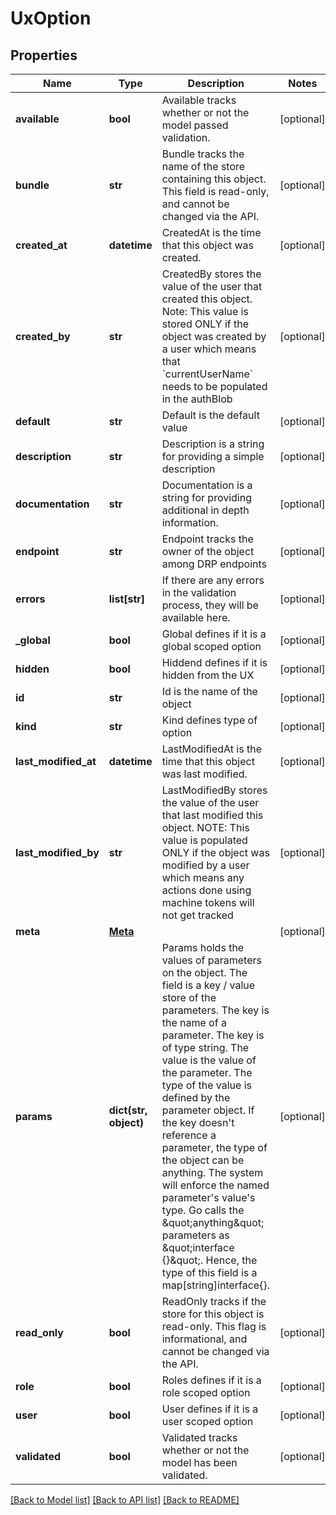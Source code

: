 # UxOption

## Properties
Name | Type | Description | Notes
------------ | ------------- | ------------- | -------------
**available** | **bool** | Available tracks whether or not the model passed validation. | [optional] 
**bundle** | **str** | Bundle tracks the name of the store containing this object. This field is read-only, and cannot be changed via the API. | [optional] 
**created_at** | **datetime** | CreatedAt is the time that this object was created. | [optional] 
**created_by** | **str** | CreatedBy stores the value of the user that created this object. Note: This value is stored ONLY if the object was created by a user which means that &#x60;currentUserName&#x60; needs to be populated in the authBlob | [optional] 
**default** | **str** | Default is the default value | [optional] 
**description** | **str** | Description is a string for providing a simple description | [optional] 
**documentation** | **str** | Documentation is a string for providing additional in depth information. | [optional] 
**endpoint** | **str** | Endpoint tracks the owner of the object among DRP endpoints | [optional] 
**errors** | **list[str]** | If there are any errors in the validation process, they will be available here. | [optional] 
**_global** | **bool** | Global defines if it is a global scoped option | [optional] 
**hidden** | **bool** | Hiddend defines if it is hidden from the UX | [optional] 
**id** | **str** | Id is the name of the object | [optional] 
**kind** | **str** | Kind defines type of option | [optional] 
**last_modified_at** | **datetime** | LastModifiedAt is the time that this object was last modified. | [optional] 
**last_modified_by** | **str** | LastModifiedBy stores the value of the user that last modified this object. NOTE: This value is populated ONLY if the object was modified by a user which means any actions done using machine tokens will not get tracked | [optional] 
**meta** | [**Meta**](Meta.md) |  | [optional] 
**params** | **dict(str, object)** | Params holds the values of parameters on the object.  The field is a key / value store of the parameters. The key is the name of a parameter.  The key is of type string. The value is the value of the parameter.  The type of the value is defined by the parameter object.  If the key doesn&#39;t reference a parameter, the type of the object can be anything.  The system will enforce the named parameter&#39;s value&#39;s type.  Go calls the \&quot;anything\&quot; parameters as \&quot;interface {}\&quot;.  Hence, the type of this field is a map[string]interface{}. | [optional] 
**read_only** | **bool** | ReadOnly tracks if the store for this object is read-only. This flag is informational, and cannot be changed via the API. | [optional] 
**role** | **bool** | Roles defines if it is a role scoped option | [optional] 
**user** | **bool** | User defines if it is a user scoped option | [optional] 
**validated** | **bool** | Validated tracks whether or not the model has been validated. | [optional] 

[[Back to Model list]](../README.md#documentation-for-models) [[Back to API list]](../README.md#documentation-for-api-endpoints) [[Back to README]](../README.md)


